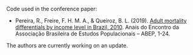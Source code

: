 
Code used in the conference paper:

- Pereira, R., Freire, F. H. M. A., & Queiroz, B. L. (2019). [Adult mortality differentials by income level in Brazil, 2010](https://www.researchgate.net/publication/324747181_Adult_mortality_differentials_by_income_level_in_Brazil_2010). Anais do Encontro da Associação Brasileira de Estudos Populacionais – ABEP, 1-24.

The authors are currently working on an update.
